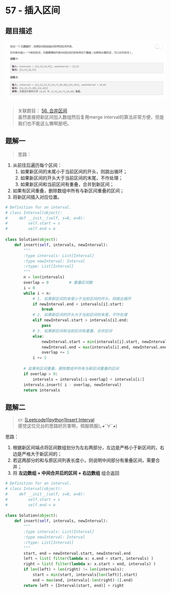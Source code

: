# 57 - 插入区间

## 题目描述
![problem](images/57.png)

>关联题目： [56. 合并区间](https://github.com/Rosevil1874/LeetCode/tree/master/Python-Solution/56_Merge-Intervals)  
虽然直接把新区间加入数组然后复用merge interval的算法非常方便，但是我们也不能这么懒啊是吧。

## 题解一
>思路：
1. 从前往后遍历每个区间：
    1. 如果新区间的末尾小于当前区间的开头，则跳出循环；
    2. 如果新区间的开头大于当前区间的末尾，不作处理；
    3. 如果新区间和当前区间有重叠，合并到新区间；
2. 如果有区间重叠，删除数组中所有与新区间重叠的区间；
3. 将新区间插入对应位置。

```python
# Definition for an interval.
# class Interval(object):
#     def __init__(self, s=0, e=0):
#         self.start = s
#         self.end = e

class Solution(object):
    def insert(self, intervals, newInterval):
        """
        :type intervals: List[Interval]
        :type newInterval: Interval
        :rtype: List[Interval]
        """
        n = len(intervals)
        overlap = 0         # 重叠区间数
        i = 0
        while i < n:
            # 1. 如果新区间的末尾小于当前区间的开头，则跳出循环
            if newInterval.end < intervals[i].start:
                break
            # 2. 如果新区间的开头大于当前区间的末尾，不作处理
            elif newInterval.start > intervals[i].end:
                pass
            # 3. 如果新区间和当前区间有重叠，合并区间
            else:
                newInterval.start = min(intervals[i].start, newInterval.start)
                newInterval.end = max(intervals[i].end, newInterval.end)
                overlap += 1
            i += 1

        # 如果有区间重叠，删除数组中所有与新区间重叠的区间
        if overlap > 0:
            intervals = intervals[:i-overlap] + intervals[i:]
        intervals.insert( i - overlap, newInterval)
        return intervals
```

## 题解二
>cr: [[Leetcode][python]Insert Interval](https://blog.csdn.net/qqxx6661/article/details/78210191)  
感觉这位兄台的思路好厉害啊，佩服佩服(｡◕ˇ∀ˇ◕)

思路：
1. 根据新区间端点将区间数组划分为左右两部分，左边是严格小于新区间的，右边是严格大于新区间的；
2. 若这两部分的和与原区间列表长度小，则说明中间部分有重叠区间，需要合并；
3. 将 **左边数组 + 中间合并后的区间 + 右边数组** 组合返回

```python
# Definition for an interval.
# class Interval(object):
#     def __init__(self, s=0, e=0):
#         self.start = s
#         self.end = e

class Solution(object):
    def insert(self, intervals, newInterval):
        """
        :type intervals: List[Interval]
        :type newInterval: Interval
        :rtype: List[Interval]
        """
        start, end = newInterval.start, newInterval.end
        left = list( filter(lambda x: x.end < start, intervals) )
        right = list( filter(lambda x: x.start > end, intervals) )
        if len(left) + len(right) != len(intervals):
            start = min(start, intervals[len(left)].start)
            end = max(end, intervals[-len(right)-1].end)
        return left + [Interval(start, end)] + right
```
